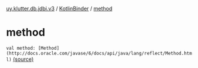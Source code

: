 [uy.klutter.db.jdbi.v3](../index.md) / [KotlinBinder](index.md) / [method](.)


# method
`val method: [Method](http://docs.oracle.com/javase/6/docs/api/java/lang/reflect/Method.html)` [(source)](https://github.com/kohesive/klutter/blob/master/db-jdbi-v3-jdk8/src/main/kotlin/uy/klutter/db/jdbi/v3/KotlinBinder.kt#L17)


